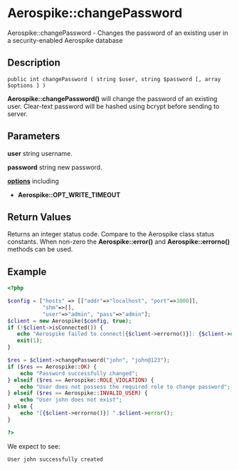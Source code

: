 
# Aerospike::changePassword

Aerospike::changePassword - Changes the password of an existing user in a security-enabled Aerospike database

## Description

```
public int changePassword ( string $user, string $password [, array $options ] )
```

**Aerospike::changePassword()** will change the password of an existing user.
Clear-text password will be hashed using bcrypt before sending to server.

## Parameters

**user** string username.

**password** string new password.

**[options](aerospike.md)** including
- **Aerospike::OPT_WRITE_TIMEOUT**

## Return Values

Returns an integer status code.  Compare to the Aerospike class status
constants.  When non-zero the **Aerospike::error()** and
**Aerospike::errorno()** methods can be used.

## Example

```php
<?php

$config = ["hosts" => [["addr"=>"localhost", "port"=>3000]],
           "shm"=>[],
           "user"=>"admin", "pass"=>"admin"];
$client = new Aerospike($config, true);
if (!$client->isConnected()) {
   echo "Aerospike failed to connect[{$client->errorno()}]: {$client->error()}\n";
   exit(1);
}

$res = $client->changePassword("john", "john@123");
if ($res == Aerospike::OK) {
    echo "Password successfully changed";
} elseif ($res == Aerospike::ROLE_VIOLATION) {
    echo "User does not possess the required role to change password";
} elseif ($res == Aerospike::INVALID_USER) {
    echo "User john does not exist";
} else {
    echo "[{$client->errorno()}] ".$client->error();
}

?>
```

We expect to see:

```
User john successfully created
```

